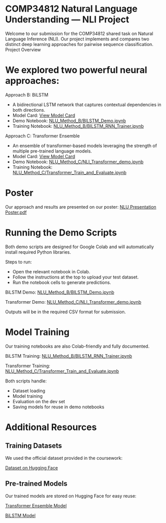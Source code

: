 # COMP34812 Natural Language Understanding — NLI Project

Welcome to our submission for the COMP34812 shared task on Natural Language Inference (NLI).
Our project implements and compares two distinct deep learning approaches for pairwise sequence classification.
Project Overview

# We explored two powerful neural approaches:
Approach B: BiLSTM
- A bidirectional LSTM network that captures contextual dependencies in both directions.
- Model Card: [View Model Card](/NLU_Method_B/my_model_card.md)
- Demo Notebook: [NLU_Method_B/BILSTM_Demo.ipynb](/NLU_Method_B/BILSTM_Demo.ipynb)
- Training Notebook: [NLU_Method_B/BILSTM_RNN_Trainer.ipynb](/NLU_Method_B/BILSTM_RNN_Trainer.ipynb)

Approach C: Transformer Ensemble
- An ensemble of transformer-based models leveraging the strength of multiple pre-trained language models.
- Model Card: [View Model Card](/NLU_Method_C/my_model_card.md)
- Demo Notebook: [NLU_Method_C/NLI_Transformer_demo.ipynb](/NLU_Method_C/NLI_Transformer_demo.ipynb)
- Training Notebook: [NLU_Method_C/Transformer_Train_and_Evaluate.ipynb](/NLU_Method_C/Transformer_Train_and_Evaluate.ipynb)

# Poster

Our approach and results are presented on our poster: [NLU Presentation Poster.pdf](./NLU%20Presentation%20Poster.pdf)

# Running the Demo Scripts

Both demo scripts are designed for Google Colab and will automatically install required Python libraries.

Steps to run:
- Open the relevant notebook in Colab.
- Follow the instructions at the top to upload your test dataset.
- Run the notebook cells to generate predictions.

BiLSTM Demo: [NLU_Method_B/BILSTM_Demo.ipynb](/NLU_Method_B/BILSTM_Demo.ipynb)

Transformer Demo: [NLU_Method_C/NLI_Transformer_demo.ipynb](/NLU_Method_C/NLI_Transformer_demo.ipynb)


Outputs will be in the required CSV format for submission.

# Model Training

Our training notebooks are also Colab-friendly and fully documented.

BiLSTM Training: [NLU_Method_B/BILSTM_RNN_Trainer.ipynb](/NLU_Method_B/BILSTM_RNN_Trainer.ipynb)

Transformer Training: [NLU_Method_C/Transformer_Train_and_Evaluate.ipynb](/NLU_Method_C/Transformer_Train_and_Evaluate.ipynb)

Both scripts handle:
- Dataset loading
- Model training
- Evaluation on the dev set
- Saving models for reuse in demo notebooks

# Additional Resources
## Training Datasets

We used the official dataset provided in the coursework:

[Dataset on Hugging Face](https://huggingface.co/datasets/aap9002/NLU-Coursework)

## Pre-trained Models

Our trained models are stored on Hugging Face for easy reuse:

[Transformer Ensemble Model](https://huggingface.co/aap9002/NLI-Transformer-Ensemble-Model)

[BiLSTM Model](https://huggingface.co/aap9002/NLI-BILSTM)
